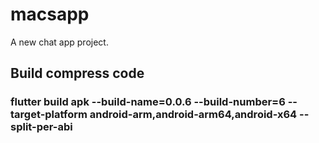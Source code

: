 # macsapp

A new chat app project.

## Build compress code

### flutter build apk --build-name=0.0.6 --build-number=6  --target-platform android-arm,android-arm64,android-x64 --split-per-abi

